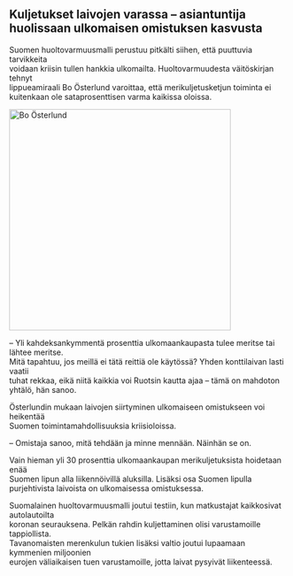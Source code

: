 ## Kuljetukset laivojen varassa – asiantuntija huolissaan ulkomaisen omistuksen kasvusta

Suomen huoltovarmuusmalli perustuu pitkälti siihen, että puuttuvia tarvikkeita </br>
voidaan kriisin tullen hankkia ulkomailta. Huoltovarmuudesta väitöskirjan tehnyt </br>
lippueamiraali Bo Österlund varoittaa, että merikuljetusketjun toiminta ei </br>
kuitenkaan ole sataprosenttisen varma kaikissa oloissa.</br>

<img src="https://github.com/EternalAzure/Keskusteluilta/blob/main/Huoltovarmuus/kuvat/yle.avif" alt="Bo Österlund" width="400"/>

– Yli kahdeksankymmentä prosenttia ulkomaankaupasta tulee meritse tai lähtee meritse. </br>
Mitä tapahtuu, jos meillä ei tätä reittiä ole käytössä? Yhden konttilaivan lasti vaatii </br>
tuhat rekkaa, eikä niitä kaikkia voi Ruotsin kautta ajaa – tämä on mahdoton yhtälö, hän sanoo. </br>

Österlundin mukaan laivojen siirtyminen ulkomaiseen omistukseen voi heikentää </br>
Suomen toimintamahdollisuuksia kriisioloissa.

– Omistaja sanoo, mitä tehdään ja minne mennään. Näinhän se on.

Vain hieman yli 30 prosenttia ulkomaankaupan merikuljetuksista hoidetaan enää </br>
Suomen lipun alla liikennöivillä aluksilla. Lisäksi osa Suomen lipulla </br>
purjehtivista laivoista on ulkomaisessa omistuksessa.</br>

Suomalainen huoltovarmuusmalli joutui testiin, kun matkustajat kaikkosivat autolautoilta </br>
koronan seurauksena. Pelkän rahdin kuljettaminen olisi varustamoille tappiollista. </br>
Tavanomaisten merenkulun tukien lisäksi valtio joutui lupaamaan kymmenien miljoonien </br>
eurojen väliaikaisen tuen varustamoille, jotta laivat pysyivät liikenteessä.</br>
